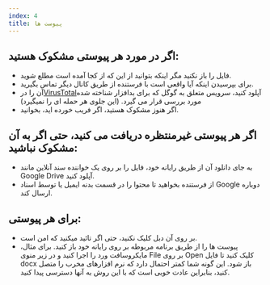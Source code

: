 ```yaml
---
index: 4
title: پیوست ها
---
```

## اگر در مورد هر پیوستی مشکوک هستید:

* فایل را باز نکنید مگر اینکه بتوانید از این که از کجا آمده است مطلع شوید.
* برای بپرسیدن اینکه آیا واقعی است با فرستنده  از طریق کانال دیگر تماس بگیرید.
* آن را در[VirusTotal](https://www.virustotal.com/)آپلود کنید، سرویس متعلق به گوگل که برای بدافزار شناخته شده مورد بررسی قرار می گیرد. (این جلوی هر حمله ای را نمیگیرد)
* اگر هنوز مشکوک هستید، اگر فریب خورده اید، بخوانید.

## اگر هر پیوستی غیرمنتظره دریافت می کنید، حتی اگر به آن مشکوک نباشید:

* به جای دانلود آن از طریق رایانه خود، فایل را بر روی یک خواننده سند آنلاین مانند Google Drive آپلود کنید.
* از فرستنده بخواهید تا محتوا را در قسمت بدنه ایمیل یا توسط اسناد Google دوباره ارسال کند.

## برای هر پیوستی:

* بر روی آن دبل کلیک نکنید، حتی اگر تائید میکنید که امن است.
* پیوست ها را از طریق برنامه مربوطه بر روی رایانه خود باز کنید. برای مثال، مایکروسافت ورد را اجرا کنید و در زیر منوی File بر روی Open کلیک کنید تا فایل docx باز شود. این گونه شما کمتر احتمال دارد که نرم افزارهای مخرب را متصل کنید، بنابراین عادت خوبی است که با این روش به آنها دسترسی پیدا کنید.